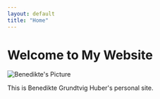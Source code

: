 ```yaml
---
layout: default
title: "Home"
---
```

# Welcome to My Website

![Benedikte's Picture](assets/images/me.jpg)

This is Benedikte Grundtvig Huber's personal site.
